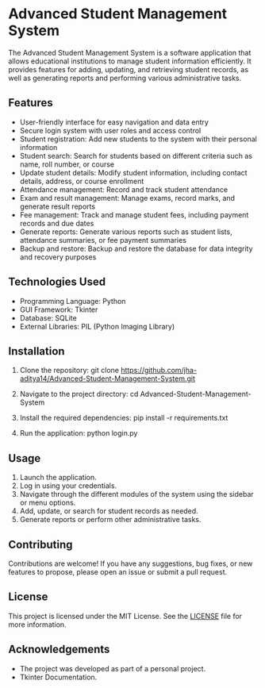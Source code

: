 
# Advanced Student Management System

The Advanced Student Management System is a software application that allows educational institutions to manage student information efficiently. It provides features for adding, updating, and retrieving student records, as well as generating reports and performing various administrative tasks.

## Features

- User-friendly interface for easy navigation and data entry
- Secure login system with user roles and access control
- Student registration: Add new students to the system with their personal information
- Student search: Search for students based on different criteria such as name, roll number, or course
- Update student details: Modify student information, including contact details, address, or course enrollment
- Attendance management: Record and track student attendance
- Exam and result management: Manage exams, record marks, and generate result reports
- Fee management: Track and manage student fees, including payment records and due dates
- Generate reports: Generate various reports such as student lists, attendance summaries, or fee payment summaries
- Backup and restore: Backup and restore the database for data integrity and recovery purposes

## Technologies Used

- Programming Language: Python
- GUI Framework: Tkinter
- Database: SQLite
- External Libraries: PIL (Python Imaging Library)

## Installation

1. Clone the repository: git clone https://github.com/jha-aditya14/Advanced-Student-Management-System.git

2. Navigate to the project directory: cd Advanced-Student-Management-System

3. Install the required dependencies: pip install -r requirements.txt

4. Run the application: python login.py

## Usage

1. Launch the application.
2. Log in using your credentials.
3. Navigate through the different modules of the system using the sidebar or menu options.
4. Add, update, or search for student records as needed.
5. Generate reports or perform other administrative tasks.

## Contributing

Contributions are welcome! If you have any suggestions, bug fixes, or new features to propose, please open an issue or submit a pull request.

## License

This project is licensed under the MIT License. See the [LICENSE](LICENSE) file for more information.

## Acknowledgements

- The project was developed as part of a personal project.
- Tkinter Documentation.






